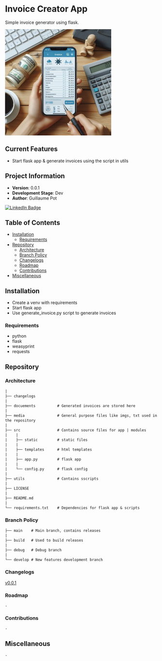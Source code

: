 # Invoice Creator App


Simple invoice generator using flask.


<img src="./media/img.jpeg" width="350" height="350">



## Current Features

- Start flask app & generate invoices using the script in utils


## Project Information

- **Version**: 0.0.1
- **Development Stage**: Dev
- **Author**: Guillaume Pot

[![LinkedIn Badge](https://img.shields.io/badge/LinkedIn-0077B5?style=for-the-badge&logo=linkedin&logoColor=white)](https://www.linkedin.com/in/062guillaumepot/)




## Table of Contents
- [Installation](#installation)
    - [Requirements](#requirements)
- [Repository](#repository)
    - [Architecture](#architecture)
    - [Branch Policy](#branch-policy)
    - [Changelogs](#changelogs)
    - [Roadmap](#roadmap)
    - [Contributions](#contirbutions)
- [Miscellaneous](#miscellaneous)






## Installation

- Create a venv with requirements
- Start flask app
- Use generate_invoice.py script to generate invoices


### Requirements

- python
- flask
- weasyprint
- requests



## Repository



### Architecture


```
|
├── changelogs
|
├── docuements          # Generated invoices are stored here
|
├── media               # General purpose files like imgs, txt used in the repository
|
├── src                 # Contains source files for app | modules
|    |
|    ├── static         # static files
|    |
|    ├── templates      # html templates
|    |
|    ├── app.py         # flask app
|    |
|    └── config.py      # flask config
|
├── utils               # Contains sscripts
|
├── LICENSE
|
├── README.md
|
└── requirements.txt    # Dependencies for flask app & scripts
```


### Branch Policy

```
├── main    # Main branch, contains releases
|   
├── build   # Used to build releases
|
├── debug   # Debug branch
|
└── develop # New features development branch
```


### Changelogs

[v0.0.1](./changelogs/0.0.1.md)



### Roadmap

```
-
```


### Contributions

```
-
```




## Miscellaneous

```
-
```